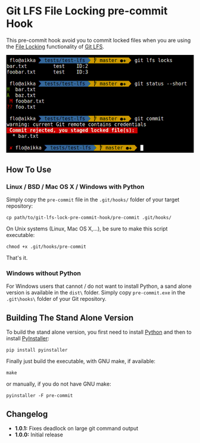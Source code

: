 # Git LFS File Locking pre-commit Hook

This pre-commit hook avoid you to commit locked files when you are using the
[File Locking][lfs-lock] functionality of [Git LFS][lfs].

![rejected commit screenshot](./screenshot.png)


## How To Use

### Linux / BSD / Mac OS X / Windows with Python

Simply copy the `pre-commit` file in the `.git/hooks/` folder of your
target repository:

    cp path/to/git-lfs-lock-pre-commit-hook/pre-commit .git/hooks/

On Unix systems (Linux, Mac OS X,...), be sure to make this script executable:

    chmod +x .git/hooks/pre-commit

That's it.

### Windows without Python

For Windows users that cannot / do not want to install Python, a sand alone
version is available in the `dist\` folder. Simply copy `pre-commit.exe` in the
`.git\hooks\` folder of your Git repository.


## Building The Stand Alone Version

To build the stand alone version, you first need to install [Python][] and then
to install [PyInstaller][]:

    pip install pyinstaller

Finally just build the executable, with GNU make, if available:

    make

or manually, if you do not have GNU make:

    pyinstaller -F pre-commit


## Changelog

* **1.0.1:** Fixes deadlock on large git command output
* **1.0.0:** Initial release


[lfs]: https://github.com/git-lfs/git-lfs
[lfs-lock]: https://github.com/git-lfs/git-lfs/blob/master/docs/api/locking.md
[Python]: https://www.python.org/
[PyInstaller]: http://www.pyinstaller.org/
